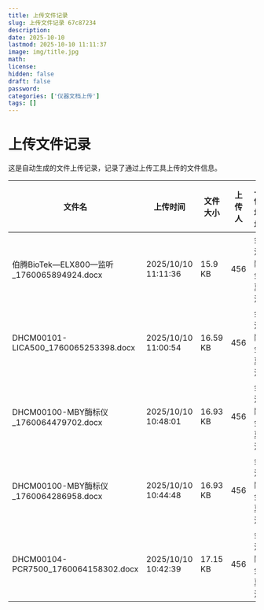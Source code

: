 ```yaml
---
title: 上传文件记录
slug: 上传文件记录 67c87234
description: 
date: 2025-10-10
lastmod: 2025-10-10 11:11:37
image: img/title.jpg
math: 
license: 
hidden: false
draft: false
password: 
categories: ['仪器文档上传']
tags: []
---
```

# 上传文件记录

这是自动生成的文件上传记录，记录了通过上传工具上传的文件信息。

| 文件名 | 上传时间 | 文件大小 | 上传人 | 上传地址 | 下载链接 |
|------|------|------|------|------|------|
| 伯腾BioTek—ELX800—监听_1760065894924.docx | 2025/10/10 11:11:36 | 15.9 KB | 456 | 金沙萨 金夏沙 | [伯腾BioTek—ELX800—监听_1760065894924.docx](https://hugoupload.717170.xyz/src/upload/assets/伯腾BioTek—ELX800—监听_1760065894924.docx) |
| DHCM00101-LICA500_1760065253398.docx | 2025/10/10 11:00:54 | 16.59 KB | 456 | 金沙萨 金夏沙 | [DHCM00101-LICA500_1760065253398.docx](https://hugoupload.717170.xyz/src/upload/assets/DHCM00101-LICA500_1760065253398.docx) |
| DHCM00100-MBY酶标仪_1760064479702.docx | 2025/10/10 10:48:01 | 16.93 KB | 456 | 金沙萨 金夏沙 | [DHCM00100-MBY酶标仪_1760064479702.docx](https://hugoupload.717170.xyz/src/upload/assets/DHCM00100-MBY酶标仪_1760064479702.docx) |
| DHCM00100-MBY酶标仪_1760064286958.docx | 2025/10/10 10:44:48 | 16.93 KB | 456 | 金沙萨 金夏沙 | [DHCM00100-MBY酶标仪_1760064286958.docx](https://hugoupload.717170.xyz/src/upload/assets/DHCM00100-MBY酶标仪_1760064286958.docx) |
| DHCM00104-PCR7500_1760064158302.docx | 2025/10/10 10:42:39 | 17.15 KB | 456 | 金沙萨 金夏沙 | [DHCM00104-PCR7500_1760064158302.docx](https://hugoupload.717170.xyz/src/upload/assets/DHCM00104-PCR7500_1760064158302.docx) |
